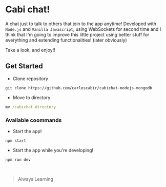 # Cabi chat!
A chat just to talk to others that join to the app anytime! Developed with `Node.js` and `Vanilla Javascript`, using WebSockets for second time and I think that I'm going to improve this little project using better stuff for everything and extending functionalities! (later obviously)

Take a look, and enjoy!!

## Get Started
- Clone repository
```
git clone https://github.com/carloscabir/cabichat-nodejs-mongodb
```

- Move to directory
```cmd
mv /cabichat-directory
```

### Available coommands 
- Start the app!
```
npm start
```

- Start the app while you're developing!
```
npm run dev
```
<br />

> Always Learning
